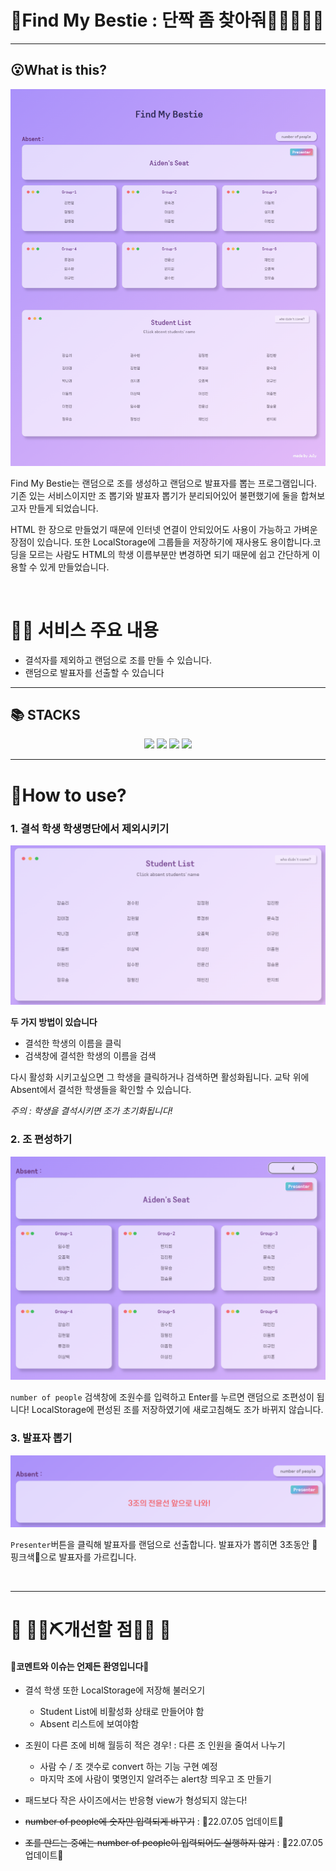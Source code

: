 

   



# 👭Find My Bestie : 단짝 좀 찾아줘👨🏻‍🤝‍👨🏻

***

## 😮What is this?

![image-20220614215126655](README.assets/image-20220614215126655.png)

Find My Bestie는 랜덤으로 조를 생성하고 랜덤으로 발표자를 뽑는 프로그램입니다. 기존 있는 서비스이지만 조 뽑기와 발표자 뽑기가 분리되어있어 불편했기에 둘을 합쳐보고자 만들게 되었습니다. 

HTML 한 장으로 만들었기 때문에 인터넷 연결이 안되있어도 사용이 가능하고 가벼운 장점이 있습니다. 또한 LocalStorage에 그룹들을 저장하기에 재사용도 용이합니다.코딩을 모르는 사람도 HTML의 학생 이름부분만 변경하면 되기 때문에 쉽고 간단하게 이용할 수 있게 만들었습니다.

<br>

# 🤼‍♂️ 서비스 주요 내용

- 결석자를 제외하고 랜덤으로 조를 만들 수 있습니다.
- 랜덤으로 발표자를 선출할 수 있습니다  

***

## 📚 STACKS  

<div align=center>
    <img src="https://img.shields.io/badge/html5-E34F26?style=for-the-badge&logo=html5&logoColor=white">
    <img src="https://img.shields.io/badge/css3-1572B6?style=for-the-badge&logo=css3&logoColor=white">
    <img src="https://img.shields.io/badge/vue.js-4FC08D?style=for-the-badge&logo=vue.js&logoColor=white">
    <img src="https://img.shields.io/badge/bootstrap-7952B3?style=for-the-badge&logo=bootstrap&logoColor=white">
</div>


  

***
# 📖How to use?
### 1. 결석 학생 학생명단에서 제외시키기  

![image-20220614211332776](README.assets/image-20220614211332776.png)

__두 가지 방법이 있습니다__  

- 결석한 학생의 이름을 클릭
- 검색창에 결석한 학생의 이름을 검색 

다시 활성화 시키고싶으면 그 학생을 클릭하거나 검색하면 활성화됩니다. 교탁 위에 Absent에서 결석한 학생들을 확인할 수 있습니다.

_주의 : 학생을 결석시키면 조가  초기화됩니다!_  

  

### 2. 조 편성하기

![image-20220614211708950](README.assets/image-20220614211708950.png)

`number of people` 검색창에 조원수를 입력하고 Enter를 누르면 랜덤으로 조편성이 됩니다!
LocalStorage에 편성된 조를 저장하였기에 새로고침해도 조가 바뀌지 않습니다.

  

### 3. 발표자 뽑기
![image-20220614212043500](README.assets/image-20220614212043500.png)

`Presenter`버튼을 클릭해 발표자를 랜덤으로 선출합니다.
발표자가 뽑히면 3초동안 🎀핑크색🎀으로 발표자를 가르킵니다.

  

  

​    

***

# 🚧 👷‍♀️⛏개선할 점👷🔧️ 🚧



#### 🎈코멘트와 이슈는 언제든 환영입니다🎈

- 결석 학생 또한 LocalStorage에 저장해 불러오기
  - Student List에 비활성화 상태로 만들어야 함
  - Absent 리스트에 보여야함
- 조원이 다른 조에 비해 월등히 적은 경우! : 다른 조 인원을 줄여서 나누기
  - 사람 수 / 조 갯수로 convert 하는 기능 구현 예정
  - 마지막 조에 사람이 몇명인지 알려주는 alert창 띄우고 조 만들기

- 패드보다 작은 사이즈에서는 반응형 view가 형성되지 않는다!
- ~~number of people에 숫자만 입력되게 바꾸기~~ : 🤗22.07.05 업데이트🤗
- ~~조를 만드는 중에는 number of people이 입력되어도 실행하지 않기~~ : 🤗22.07.05 업데이트🤗


